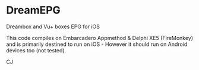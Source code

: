 DreamEPG
========

Dreambox and Vu+ boxes EPG for iOS

This code compiles on Embarcadero Appmethod & Delphi XE5 (FireMonkey) and is primarily destined to run on iOS -
However it should run on Android devices too (not tested).

CJ
